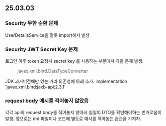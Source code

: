 
## 25.03.03

### Security 무한 순환 문제
UserDetailsService을 잘못 import해서 발생



### Security JWT Secret Key 문제

로그인 이후 token 요청시 secret key 를 사용하는 부분에서 다음 문제 발생.
> javax.xml.bind.DataTypeConverter

JDK 과거버전에만 있는 거라 의존성에 아래 추가.
implementation 'javax.xml.bind:jaxb-api:2.3.1'

### request body 예시를 적어놓지 않았음
각각 api의 request body를 적어놓지 않아서 일일이 DTO를 확인해야하는 번거로움이 발생.
앞으로는 md 파일이나 코드에 별도로 예시를 적어놓는 습관을 가지자.